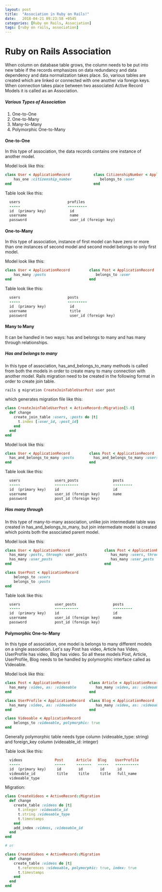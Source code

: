 ```yaml
---
layout: post
title:  "Association in Ruby on Rails!"
date:   2018-04-21 09:23:58 +0545
categories: [Ruby on Rails, Association]
tags: [ruby on rails, association]
---
```


# Ruby on Rails Association

When column on database table grows, the column needs to be put into new table if the records emphasizes on data redundancy and data dependency and data normalization takes place. So, various tables are created which are linked or connected with one another via foreign keys. When connection takes place between two associated Active Record Models it is called as an Association.

##### Various Types of Association

1. One-to-One
2. One-to-Many
3. Many-to-Many
4. Polymorphic One-to-Many

#### One-to-One

In this type of association, the data records contains one instance of another model.

Model look like this:

```Ruby
class User < ApplicationRecord           class CitizenshipNumber < ApplicationRecord
    has_one :citizenship_number             belongs_to :user                        
end                                      end
```

Table look like this:

```Ruby
  users                      profiles
  -----                      ---------
  id  (primary key)           id
  username                    name
  password                    user_id (foreign key)
```

#### One-to-Many

In this type of association, instance of first model can have zero or more than one instances of second model and second model belongs to only first model.

Model look like this:

```Ruby
class User < ApplicationRecord         class Post < ApplicationRecord
    has_many :posts                       belongs_to :user
end                                    end
```

Table look like this:

```Ruby
  users                      posts
  -----                      ---------
  id  (primary key)           id
  username                    title
  password                    user_id (foreign key)
```

#### Many to Many

It can be handled in two ways: has and belongs to many and has many through relationships.

##### Has and belongs to many

In this type of association, has_and_belongs_to_many methods is called from both the models in order to create many to many connection with another model. Rails migration need to be created in the following format in order to create join table.

```Ruby
rails g migration CreateJoinTableUserPost user post
```

which generates migration file like this:

```Ruby
class CreateJoinTableUserPost < ActiveRecord::Migration[5.0]
  def change
    create_join_table :users, :posts do |t|
      t.index [:user_id, :post_id]
    end
  end
end
```

Model look like this:

```Ruby
class User < ApplicationRecord         class Post < ApplicationRecord
  has_and_belongs_to_many :posts         has_and_belongs_to_many :users
end                                    end
```

Table look like this:

```Ruby
  users                users_posts                posts
  -----                -----------                ---------
  id  (primary key)    id                         id
  username             user_id (foreign key)      name
  password             post_id (foreign key)      
```

##### Has many through

In this type of many-to-many association, unlike join intermediate table was created in has_and_belongs_to_many, but join intermediate model is created which points both the associated parent model.

Model look like this:

```Ruby
class User < ApplicationRecord                class Post < ApplicationRecord
  has_many :posts, through: user_posts           has_many :users, through: user_posts
  has_many :user_posts                           has_many :user_posts
end                                           end

class UserPost < ApplicationRecord
    belongs_to :users
    belongs_to :posts
end
```

Table look like this:

```Ruby
  users                user_posts                 posts
  -----                -----------                ---------
  id  (primary key)    id                         id
  username             user_id (foreign key)      name
  password             post_id (foreign key)      
```

#### Polymorphic One-to-Many

In this type of association, one model is belongs to many different models on a single association. Let's say Post has video, Article has Video, UserProfile has video, Blog has video. So all these models Post, Article, UserProfile, Blog needs to be handled by polymorphic interface called as Videoable.

Model look like this:

```Ruby
class Post < ApplicationRecord         class Article < ApplicationRecord
  has_many :video, as: :videoable         has_many :video, as: :videoable
end                                    end

class UserProfile < ApplicationRecord  class Blog < ApplicationRecord
  has_many :video, as: :videoable         has_many :video, as: :videoable
end                                    end

class Videoable < ApplicationRecord
    belongs_to :videoable, polymorphic: true
end
```

Generally polymorphic table needs type column (videoable_type: string) and foreign_key column (videoable_id: integer)

Table look like this:

```Ruby
  videos               Post      Article   Blog    UserProfile    
  -----                -----     -------   -----   -----------
  id  (primary key)     id        id        id      id
  videoable_id          title     title     title   full_name
  videoable_type 
```

Migration:

```Ruby
class CreateVideos < ActiveRecord::Migration
  def change
    create_table :videos do |t|
      t.integer :videoable_id
      t.string :videoable_type
      t.timestamps
    end
    add_index :videos, :videoable_id
  end
end

# or

class CreateVideos < ActiveRecord::Migration
  def change
    create_table :videos do |t|
      t.references :videoable, polymorphic: true, index: true
      t.timestamps
    end
  end
end
```